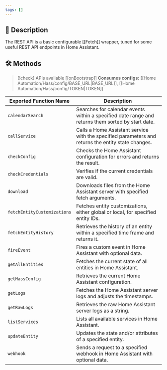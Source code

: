 ```yaml
---
tags: []
---
```

## 📖 Description

The REST API is a basic configurable [[Fetch]] wrapper, tuned for some useful REST API endpoints in Home Assistant.

## 🛠 Methods

> [!check] APIs available [[onBootstrap]]
> **Consumes configs:** [[Home Automation/Hass/config/BASE_URL|BASE_URL]], [[Home Automation/Hass/config/TOKEN|TOKEN]]

| Exported Function Name      | Description                                                                                        |
| --------------------------- | -------------------------------------------------------------------------------------------------- |
| `calendarSearch`            | Searches for calendar events within a specified date range and returns them sorted by start date.  |
| `callService`               | Calls a Home Assistant service with the specified parameters and returns the entity state changes. |
| `checkConfig`               | Checks the Home Assistant configuration for errors and returns the result.                         |
| `checkCredentials`          | Verifies if the current credentials are valid.                                                     |
| `download`                  | Downloads files from the Home Assistant server with specified fetch arguments.                     |
| `fetchEntityCustomizations` | Fetches entity customizations, either global or local, for specified entity IDs.                   |
| `fetchEntityHistory`        | Retrieves the history of an entity within a specified time frame and returns it.                   |
| `fireEvent`                 | Fires a custom event in Home Assistant with optional data.                                         |
| `getAllEntities`            | Fetches the current state of all entities in Home Assistant.                                       |
| `getHassConfig`             | Retrieves the current Home Assistant configuration.                                                |
| `getLogs`                   | Fetches the Home Assistant server logs and adjusts the timestamps.                                 |
| `getRawLogs`                | Retrieves the raw Home Assistant server logs as a string.                                          |
| `listServices`              | Lists all available services in Home Assistant.                                                    |
| `updateEntity`              | Updates the state and/or attributes of a specified entity.                                         |
| `webhook`                   | Sends a request to a specified webhook in Home Assistant with optional data.                       |
